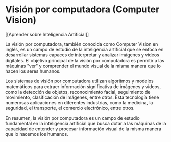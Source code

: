 # Visión por computadora (Computer Vision)

[[Aprender sobre Inteligencia Artificial]]

La visión por computadora, también conocida como Computer Vision en inglés, es un campo de estudio de la inteligencia artificial que se enfoca en desarrollar sistemas capaces de interpretar y analizar imágenes y videos digitales. El objetivo principal de la visión por computadora es permitir a las máquinas "ver" y comprender el mundo visual de la misma manera que lo hacen los seres humanos.

Los sistemas de visión por computadora utilizan algoritmos y modelos matemáticos para extraer información significativa de imágenes y videos, como la detección de objetos, reconocimiento facial, seguimiento de movimiento, clasificación de imágenes, entre otros. Esta tecnología tiene numerosas aplicaciones en diferentes industrias, como la medicina, la seguridad, el transporte, el comercio electrónico, entre otros.

En resumen, la visión por computadora es un campo de estudio fundamental en la inteligencia artificial que busca dotar a las máquinas de la capacidad de entender y procesar información visual de la misma manera que lo hacemos los humanos.
